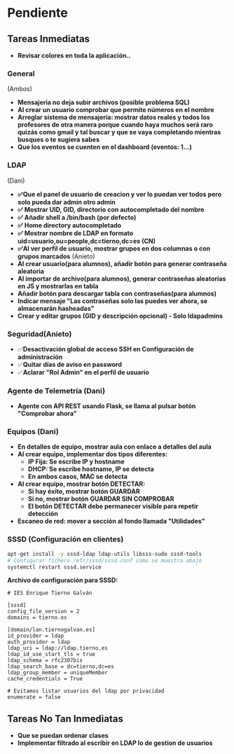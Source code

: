 # Pendiente

## Tareas Inmediatas
- **Revisar colores en toda la aplicación..**
### General
(Ambos)
- **Mensajería no deja subir archivos (posible problema SQL)**
- **Al crear un usuario comprobar que permite números en el nombre**
- **Arreglar sistema de mensajería: mostrar datos reales y todos los profesores de otra manera porque cuando haya muchos será raro quizás como gmail y tal buscar y que se vaya completando mientras busques o te sugiera sabes**
- **Que los eventos se cuenten en el dashboard (eventos: 1...)**

### LDAP
(Dani)
- **✅Que el panel de usuario de creacion y ver lo puedan ver todos pero solo pueda dar admin otro admin**
- **✅ Mostrar UID, GID, directorio con autocompletado del nombre**
- **✅ Añadir shell a /bin/bash (por defecto)**
- **✅ Home directory autocompletado**
- **✅ Mostrar nombre de LDAP en formato uid=usuario,ou=people,dc=tierno,dc=es (CN)**
- **✅Al ver perfil de usuario, mostrar grupos en dos columnas o con grupos marcados**
(Anieto)
- **Al crear usuario(para alumnos), añadir botón para generar contraseña aleatoria**
- **Al importar de archivo(para alumnos), generar contraseñas aleatorias en JS y mostrarlas en tabla**
- **Añadir botón para descargar tabla con contraseñas(para alumnos)**
- **Indicar mensaje "Las contraseñas solo las puedes ver ahora, se almacenarán hasheadas"**
- **Crear y editar grupos (GID y descripción opcional) - Solo ldapadmins**

### Seguridad(Anieto)
- ✅**Desactivación global de acceso SSH en Configuración de administración**
- ✅**Quitar días de aviso en password**
- ✅**Aclarar "Rol Admin" en el perfil de usuario**

### Agente de Telemetría (Dani)
- **Agente con API REST usando Flask, se llama al pulsar botón "Comprobar ahora"**

### Equipos (Dani)
- **En detalles de equipo, mostrar aula con enlace a detalles del aula**
- **Al crear equipo, implementar dos tipos diferentes:**
  - **IP Fija: Se escribe IP y hostname**
  - **DHCP: Se escribe hostname, IP se detecta**
  - **En ambos casos, MAC se detecta**
- **Al crear equipo, mostrar botón DETECTAR:**
  - **Si hay éxito, mostrar botón GUARDAR**
  - **Si no, mostrar botón GUARDAR SIN COMPROBAR**
  - **El botón DETECTAR debe permanecer visible para repetir detección**
- **Escaneo de red: mover a sección al fondo llamada "Utilidades"**

### SSSD (Configuración en clientes)
```bash
apt-get install -y sssd-ldap ldap-utils libsss-sudo sssd-tools
# Configurar fichero /etc/sssd/sssd.conf como se muestra abajo
systemctl restart sssd.service
```

**Archivo de configuración para SSSD:**
```
# IES Enrique Tierno Galván

[sssd]
config_file_version = 2
domains = tierno.es

[domain/lan.tiernogalvan.es]
id_provider = ldap
auth_provider = ldap
ldap_uri = ldap://ldap.tierno.es
ldap_id_use_start_tls = true
ldap_schema = rfc2307bis
ldap_search_base = dc=tierno,dc=es
ldap_group_member = uniqueMember
cache_credentials = True

# Evitamos listar usuarios del ldap por privacidad
enumerate = false
```

## Tareas No Tan Inmediatas
- **Que se puedan ordenar clases**
- **Implementar filtrado al escribir en LDAP lo de gestion de usuarios**

